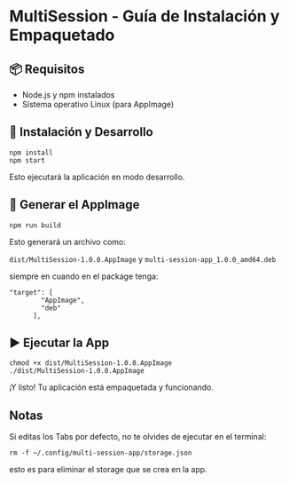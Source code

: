 # MultiSession - Guía de Instalación y Empaquetado

## 📦 Requisitos

- Node.js y npm instalados
- Sistema operativo Linux (para AppImage)

## 🔧 Instalación y Desarrollo

```
npm install
npm start
```

Esto ejecutará la aplicación en modo desarrollo.

## 🚀 Generar el AppImage

```
npm run build
```

Esto generará un archivo como:

`dist/MultiSession-1.0.0.AppImage` y `multi-session-app_1.0.0_amd64.deb`

siempre en cuando en el package tenga:

```
"target": [
        "AppImage",
        "deb"
      ],
```

## ▶️ Ejecutar la App

```
chmod +x dist/MultiSession-1.0.0.AppImage
./dist/MultiSession-1.0.0.AppImage
```

¡Y listo! Tu aplicación está empaquetada y funcionando.

## Notas

Si editas los Tabs por defecto, no te olvides de ejecutar en el terminal:

```
rm -f ~/.config/multi-session-app/storage.json
```

esto es para eliminar el storage que se crea en la app.
